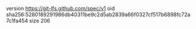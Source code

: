 version https://git-lfs.github.com/spec/v1
oid sha256:5280189291986db40311be9c2d5ab2839a66f0327cf517b6898fc72a7c1fa454
size 206

